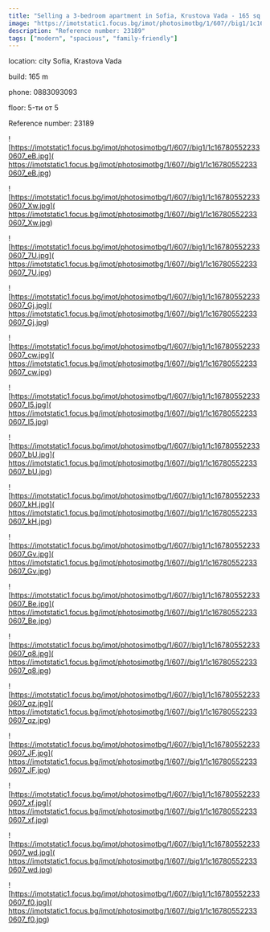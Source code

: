 ```yaml
---
title: "Selling a 3-bedroom apartment in Sofia, Krustova Vada - 165 sq.m / 589,000 EUR :: imot.bg Ad"
image: "https://imotstatic1.focus.bg/imot/photosimotbg/1/607//big1/1c167805522330607_xo.jpg"
description: "Reference number: 23189"
tags: ["modern", "spacious", "family-friendly"]
---
```


location: city Sofia, Krastova Vada

build: 165 m

phone: 0883093093

floor: 5-ти от 5

Reference number: 23189


![https://imotstatic1.focus.bg/imot/photosimotbg/1/607//big1/1c167805522330607_eB.jpg]( https://imotstatic1.focus.bg/imot/photosimotbg/1/607//big1/1c167805522330607_eB.jpg)


![https://imotstatic1.focus.bg/imot/photosimotbg/1/607//big1/1c167805522330607_Xw.jpg]( https://imotstatic1.focus.bg/imot/photosimotbg/1/607//big1/1c167805522330607_Xw.jpg)


![https://imotstatic1.focus.bg/imot/photosimotbg/1/607//big1/1c167805522330607_7U.jpg]( https://imotstatic1.focus.bg/imot/photosimotbg/1/607//big1/1c167805522330607_7U.jpg)


![https://imotstatic1.focus.bg/imot/photosimotbg/1/607//big1/1c167805522330607_Gj.jpg]( https://imotstatic1.focus.bg/imot/photosimotbg/1/607//big1/1c167805522330607_Gj.jpg)


![https://imotstatic1.focus.bg/imot/photosimotbg/1/607//big1/1c167805522330607_cw.jpg]( https://imotstatic1.focus.bg/imot/photosimotbg/1/607//big1/1c167805522330607_cw.jpg)


![https://imotstatic1.focus.bg/imot/photosimotbg/1/607//big1/1c167805522330607_I5.jpg]( https://imotstatic1.focus.bg/imot/photosimotbg/1/607//big1/1c167805522330607_I5.jpg)


![https://imotstatic1.focus.bg/imot/photosimotbg/1/607//big1/1c167805522330607_bU.jpg]( https://imotstatic1.focus.bg/imot/photosimotbg/1/607//big1/1c167805522330607_bU.jpg)


![https://imotstatic1.focus.bg/imot/photosimotbg/1/607//big1/1c167805522330607_kH.jpg]( https://imotstatic1.focus.bg/imot/photosimotbg/1/607//big1/1c167805522330607_kH.jpg)


![https://imotstatic1.focus.bg/imot/photosimotbg/1/607//big1/1c167805522330607_Gv.jpg]( https://imotstatic1.focus.bg/imot/photosimotbg/1/607//big1/1c167805522330607_Gv.jpg)


![https://imotstatic1.focus.bg/imot/photosimotbg/1/607//big1/1c167805522330607_Be.jpg]( https://imotstatic1.focus.bg/imot/photosimotbg/1/607//big1/1c167805522330607_Be.jpg)


![https://imotstatic1.focus.bg/imot/photosimotbg/1/607//big1/1c167805522330607_q8.jpg]( https://imotstatic1.focus.bg/imot/photosimotbg/1/607//big1/1c167805522330607_q8.jpg)


![https://imotstatic1.focus.bg/imot/photosimotbg/1/607//big1/1c167805522330607_qz.jpg]( https://imotstatic1.focus.bg/imot/photosimotbg/1/607//big1/1c167805522330607_qz.jpg)


![https://imotstatic1.focus.bg/imot/photosimotbg/1/607//big1/1c167805522330607_JF.jpg]( https://imotstatic1.focus.bg/imot/photosimotbg/1/607//big1/1c167805522330607_JF.jpg)


![https://imotstatic1.focus.bg/imot/photosimotbg/1/607//big1/1c167805522330607_xf.jpg]( https://imotstatic1.focus.bg/imot/photosimotbg/1/607//big1/1c167805522330607_xf.jpg)


![https://imotstatic1.focus.bg/imot/photosimotbg/1/607//big1/1c167805522330607_wd.jpg]( https://imotstatic1.focus.bg/imot/photosimotbg/1/607//big1/1c167805522330607_wd.jpg)


![https://imotstatic1.focus.bg/imot/photosimotbg/1/607//big1/1c167805522330607_f0.jpg]( https://imotstatic1.focus.bg/imot/photosimotbg/1/607//big1/1c167805522330607_f0.jpg)


